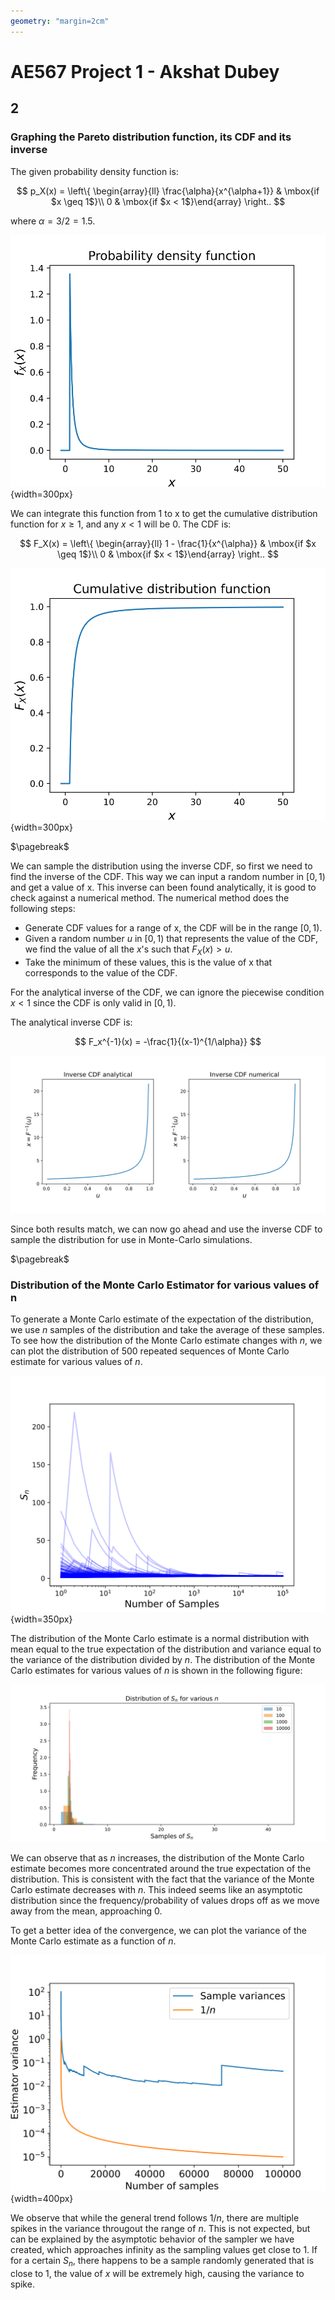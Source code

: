 ```yaml
---
geometry: "margin=2cm"
---
```


# AE567 Project 1 - Akshat Dubey

## 2

### Graphing the Pareto distribution function, its CDF and its inverse

The given probability density function is:

$$
p_X(x) = \left\{ \begin{array}{ll}
         \frac{\alpha}{x^{\alpha+1}} & \mbox{if $x \geq 1$}\\
        0 & \mbox{if $x < 1$}\end{array} \right..
$$

where $\alpha = 3/2 = 1.5$.

![Probability density function\label{2.1}](2.1.svg){width=300px}

We can integrate this function from 1 to x to get the cumulative distribution function for $x \geq 1$, and any $x < 1$ will be 0. The CDF is:

$$
F_X(x) = \left\{ \begin{array}{ll}
         1 - \frac{1}{x^{\alpha}} & \mbox{if $x \geq 1$}\\
        0 & \mbox{if $x < 1$}\end{array} \right..
$$

![Cumulative Density function\label{2.2}](2.2.svg){width=300px}

$\pagebreak$

We can sample the distribution using the inverse CDF, so first we need to find the inverse of the CDF. This way we can input a random number in $[0, 1)$ and get a value of x. This inverse can been found analytically, it is good to check against a numerical method. The numerical method does the following steps:

- Generate CDF values for a range of x, the CDF will be in the range $[0, 1)$.
- Given a random number $u$ in $[0, 1)$ that represents the value of the CDF, we find the value of all the $x$'s such that $F_X(x) > u$.
- Take the minimum of these values, this is the value of x that corresponds to the value of the CDF.

For the analytical inverse of the CDF, we can ignore the piecewise condition $x < 1$ since the CDF is only valid in $[0, 1)$.

The analytical inverse CDF is:

$$
F_x^{-1}(x) = -\frac{1}{(x-1)^{1/\alpha}}
$$

![Inverse CDF: analytic vs numerical\label{2.3}](2.3.svg)

Since both results match, we can now go ahead and use the inverse CDF to sample the distribution for use in Monte-Carlo simulations.

$\pagebreak$

### Distribution of the Monte Carlo Estimator for various values of n

To generate a Monte Carlo estimate of the expectation of the distribution, we use $n$ samples of the distribution and take the average of these samples. To see how the distribution of the Monte Carlo estimate changes with $n$, we can plot the distribution of 500 repeated sequences of Monte Carlo estimate for various values of $n$.

![Monte Caro sequences\label{2.4}](2.4.svg){width=350px}

The distribution of the Monte Carlo estimate is a normal distribution with mean equal to the true expectation of the distribution and variance equal to the variance of the distribution divided by $n$. The distribution of the Monte Carlo estimates for various values of $n$ is shown in the following figure:

![Distribution of the Monte Carlo estimate for various n's\label{2.5}](2.5.svg)

We can observe that as $n$ increases, the distribution of the Monte Carlo estimate becomes more concentrated around the true expectation of the distribution. This is consistent with the fact that the variance of the Monte Carlo estimate decreases with $n$. This indeed seems like an asymptotic distribution since the frequency/probability of values drops off as we move away from the mean, approaching 0.

To get a better idea of the convergence, we can plot the variance of the Monte Carlo estimate as a function of $n$.

![Variance of the Monte Carlo estimate as a function of n\label{2.6}](2.6.svg){width=400px}

We observe that while the general trend follows $1/n$, there are multiple spikes in the variance througout the range of $n$. This is not expected, but can be explained by the asymptotic behavior of the sampler we have created, which approaches infinity as the sampling values get close to 1. If for a certain $S_n$, there happens to be a sample randomly generated that is close to 1, the value of $x$ will be extremely high, causing the variance to spike.
